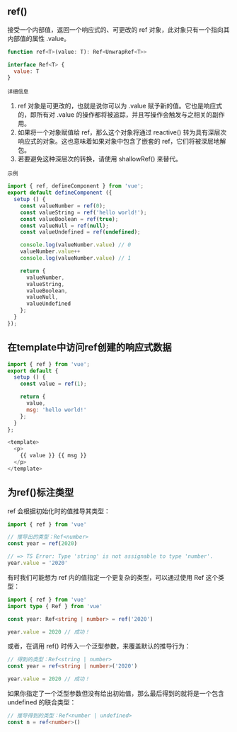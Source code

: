 ## ref()

接受一个内部值，返回一个响应式的、可更改的 ref 对象，此对象只有一个指向其内部值的属性 .value。

```js
function ref<T>(value: T): Ref<UnwrapRef<T>>

interface Ref<T> {
  value: T
}
```

`详细信息`

1. ref 对象是可更改的，也就是说你可以为 .value 赋予新的值。它也是响应式的，即所有对 .value 的操作都将被追踪，并且写操作会触发与之相关的副作用。
2. 如果将一个对象赋值给 ref，那么这个对象将通过 reactive() 转为具有深层次响应式的对象。这也意味着如果对象中包含了嵌套的 ref，它们将被深层地解包。
3. 若要避免这种深层次的转换，请使用 shallowRef() 来替代。

`示例`
```js
import { ref, defineComponent } from 'vue';
export default defineComponent ({
  setup () {
    const valueNumber = ref(0);
    const valueString = ref('hello world!');
    const valueBoolean = ref(true);
    const valueNull = ref(null);
    const valueUndefined = ref(undefined);

    console.log(valueNumber.value) // 0
    valueNumber.value++
    console.log(valueNumber.value) // 1

    return {
      valueNumber,
      valueString,
      valueBoolean,
      valueNull,
      valueUndefined
    };
  }
});
```

## 在template中访问ref创建的响应式数据
```js
import { ref } from 'vue';
export default {
  setup () {
    const value = ref(1);

    return {
      value,
      msg: 'hello world!'
    };
  }
};
```

```js
<template>
  <p>
    {{ value }} {{ msg }}
  </p>
</template>
```


## 为ref()标注类型

ref 会根据初始化时的值推导其类型：

```ts
import { ref } from 'vue'

// 推导出的类型：Ref<number>
const year = ref(2020)

// => TS Error: Type 'string' is not assignable to type 'number'.
year.value = '2020'
```

有时我们可能想为 ref 内的值指定一个更复杂的类型，可以通过使用 Ref 这个类型：

```ts
import { ref } from 'vue'
import type { Ref } from 'vue'

const year: Ref<string | number> = ref('2020')

year.value = 2020 // 成功！
```

或者，在调用 ref() 时传入一个泛型参数，来覆盖默认的推导行为：

```ts
// 得到的类型：Ref<string | number>
const year = ref<string | number>('2020')

year.value = 2020 // 成功！
```
如果你指定了一个泛型参数但没有给出初始值，那么最后得到的就将是一个包含 undefined 的联合类型：

```ts
// 推导得到的类型：Ref<number | undefined>
const n = ref<number>()
```